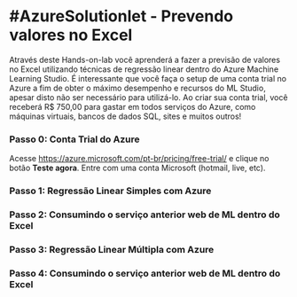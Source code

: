 # #AzureSolutionlet - Prevendo valores no Excel
Através deste Hands-on-lab você aprenderá a fazer a previsão de valores no Excel utilizando técnicas de regressão linear dentro do Azure Machine Learning Studio. É interessante que você faça o setup de uma conta trial no Azure a fim de obter o máximo desempenho e recursos do ML Studio, apesar disto não ser necessário para utilizá-lo. Ao criar sua conta trial, você receberá R$ 750,00 para gastar em todos serviços do Azure, como máquinas virtuais, bancos de dados SQL, sites e muitos outros!

### Passo 0: Conta Trial do Azure
Acesse https://azure.microsoft.com/pt-br/pricing/free-trial/ e clique no botão **Teste agora**.
Entre com uma conta Microsoft (hotmail, live, etc).

### Passo 1: Regressão Linear Simples com Azure

### Passo 2: Consumindo o serviço anterior web de ML dentro do Excel

### Passo 3: Regressão Linear Múltipla com Azure

### Passo 4: Consumindo o serviço anterior web de ML dentro do Excel
